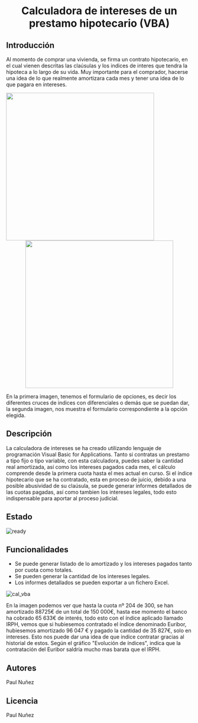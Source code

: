 # <h1 align="center"> Calculadora de intereses de un prestamo hipotecario (VBA) </h1>

## Introducción

Al momento de comprar una vivienda, se firma un contrato hipotecario, en el cual vienen descritas las claúsulas y los indices de interes que tendra la hipoteca a lo largo de su vida.
Muy importante para el comprador, hacerse una idea de lo que realmente amortizara cada mes y tener una idea de lo que pagara en intereses.

<img align="left" width="400" height="400" src="https://github.com/Paul243654/Calculadora_hipotecaria_VBA/assets/112754073/84432f7f-c0fc-4ae0-a231-de8ac25e8ccc"> 
<p align="center">
  <img width="400" height="400" src="https://github.com/Paul243654/Calculadora_hipotecaria_VBA/assets/112754073/b23b5337-0f70-4472-920d-e022ed8e9904">   
</p>


En la primera imagen, tenemos el formulario de opciones, es decir los diferentes cruces de indices con diferenciales o demás que se puedan dar, la segunda imagen, nos muestra el formulario correspondiente a la opción elegida.


## Descripción

La calculadora de intereses se ha creado utilizando lenguaje de programación Visual Basic for Applications.
Tanto si contratas un prestamo a tipo fijo o tipo variable, con esta calculadora, puedes saber la cantidad real amortizada, así como los intereses pagados cada mes, el cálculo comprende desde la primera cuota hasta el mes actual en curso.
Si el índice hipotecario que se ha contratado, esta en proceso de juicio, debido a una posible abusividad de su claúsula, se puede generar informes detallados de las cuotas pagadas, así como tambien los intereses legales, todo esto indispensable para aportar al proceso judicial.

## Estado

![ready](https://github.com/Paul243654/Calculadora_hipotecaria_VBA/assets/112754073/9c8c9455-72ab-46e8-8776-29fdf4fb7b48)


## Funcionalidades

- Se puede generar listado de lo amortizado y los intereses pagados tanto por cuota como totales.
- Se pueden generar la cantidad de los intereses legales.
- Los informes detallados se pueden exportar a un fichero Excel.

![cal_vba](https://github.com/Paul243654/Calculadora_hipotecaria_VBA/assets/112754073/fe983d9f-6db3-4f4d-937d-2c1e497e1290)


En la imagen podemos ver que hasta la cuota nº 204 de 300, se han amortizado 88725€ de un total de 150 000€, hasta ese momento el banco ha cobrado 65 633€ de interés, todo esto con el índice aplicado llamado IRPH, vemos que si hubiesemos contratado el índice denominado Euribor, hubiesemos amortizado 96 047 € y pagado la cantidad de 35 827€, solo en intereses. Esto nos puede dar una idea de que indice contratar gracias al historial de estos.
Según el gráfico "Evolución de índices", indica que la contratación del Euribor saldría mucho mas barata que el IRPH.

## Autores

Paul Nuñez

## Licencia

Paul Nuñez
